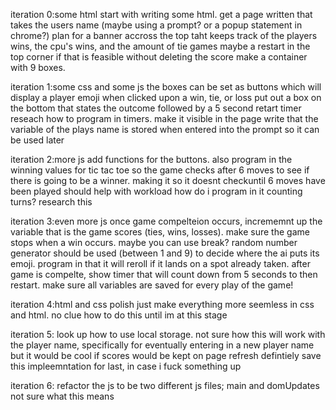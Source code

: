 iteration 0:some html
start with writing some html. 
get a page written that takes the users name (maybe using a prompt? or a popup statement in chrome?)
plan for a banner accross the top taht keeps track of the players wins, the cpu's wins, and the amount of tie games
maybe a restart in the top corner if that is feasible without deleting the score
make a container with 9 boxes. 

iteration 1:some css and some js
the boxes can be set as buttons which will display a player emoji when clicked
upon a win, tie, or loss put out a box on the bottom that states the outcome followed by a 5 second retart timer
reseach how to program in timers. make it visible in the page
write that the variable of the plays name is stored when entered into the prompt so it can be used later

iteration 2:more js
add functions for the buttons. also program in the winning values for tic tac toe so the game checks after 6 moves to see if there is going to be a winner.
making it so it doesnt checkuntil 6 moves have been played should help with workload
how do i program in it counting turns? research this

iteration 3:even more js
once game compelteion occurs, incrememnt up the variable that is the game scores (ties, wins, losses). make sure the game stops when a win occurs. maybe you can use break?
random number generator should be used (between 1 and 9) to decide where the ai puts its emoji. program in that it will reroll if it lands on a spot already taken. 
after game is compelte, show timer that will count down from 5 seconds to then restart. make sure all variables are saved for every play of the game!

iteration 4:html and css polish
just make everything more seemless in css and html. 
no clue how to do this until im at this stage

iteration 5:
look up how to use local storage. 
not sure how this will work with the player name, specifically for eventually entering in a new player name
but it would be cool if scores would be kept on page refresh
defintiely save this impleemntation for last, in case i fuck something up

iteration 6:
refactor the js to be two different js files; main and domUpdates
not sure what this means